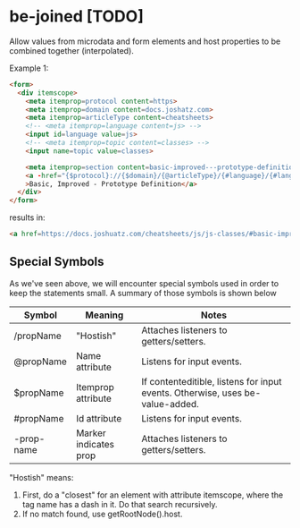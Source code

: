 # be-joined [TODO]

Allow values from microdata and form elements and host properties to be combined together (interpolated).

Example 1:

```html
<form>
  <div itemscope>
    <meta itemprop=protocol content=https>
    <meta itemprop=domain content=docs.joshatz.com>
    <meta itemprop=articleType content=cheatsheets>
    <!-- <meta itemprop=language content=js> -->
    <input id=language value=js>
    <!-- <meta itemprop=topic content=classes> -->
    <input name=topic value=classes>

    <meta itemprop=section content=basic-improved---prototype-definition>
    <a -href="{$protocol}://{$domain}/{@articleType}/{#language}/{#language}-{@topic}/#{$section}" be-joined
    >Basic, Improved - Prototype Definition</a>
  </div>
</form>
```

results in:

```html
<a href=https://docs.joshuatz.com/cheatsheets/js/js-classes/#basic-improved---prototype-definition>Basic, Improved - Prototype Definition</a>
```

## Special Symbols

As we've seen above, we will encounter special symbols used in order to keep the statements small.  A summary of those symbols is shown below

| Symbol      | Meaning              | Notes                                                                                |
|-------------|----------------------|--------------------------------------------------------------------------------------|
| /propName   |"Hostish"             | Attaches listeners to getters/setters.                                               |
| @propName   |Name attribute        | Listens for input events.                                                            |
| $propName   |Itemprop attribute    | If contenteditible, listens for input events.  Otherwise, uses be-value-added.       |
| #propName   |Id attribute          | Listens for input events.                                                            |
| -prop-name  |Marker indicates prop | Attaches listeners to getters/setters.                                               |


"Hostish" means:

1.  First, do a "closest" for an element with attribute itemscope, where the tag name has a dash in it.  Do that search recursively.  
2.  If no match found, use getRootNode().host.


